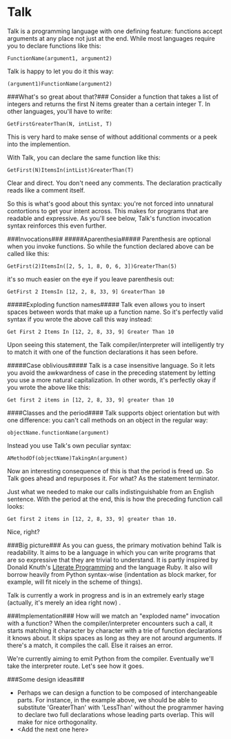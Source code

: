 Talk
====

Talk is a programming language with one defining feature: functions accept arguments at any place not just at the end. While most languages require you to declare functions like this:

    FunctionName(argument1, argument2)

Talk is happy to let you do it this way:

    (argument1)FunctionName(argument2)

###What's so great about that?###
Consider a function that takes a list of integers and returns the first N items greater than a certain integer T. In other languages, you'll have to write:
    
    GetFirstGreaterThan(N, intList, T)

This is very hard to make sense of without additional comments or a peek into the implemention.

With Talk, you can declare the same function like this:

    GetFirst(N)ItemsIn(intList)GreaterThan(T)
    
Clear and direct. You don't need any comments. The declaration practically reads like a comment itself. 

So this is what's good about this syntax: you're not forced into unnatural contortions to get your intent across. This makes for programs that are readable and expressive. As you'll see below, Talk's function invocation syntax reinforces this even further.

###Invocations###
#####Aparenthesia#####
Parenthesis are optional when you invoke functions. So while the function declared above can be called like this:

    GetFirst(2)ItemsIn([2, 5, 1, 8, 0, 6, 3])GreaterThan(5)

it's so much easier on the eye if you leave parenthesis out:

    GetFirst 2 ItemsIn [12, 2, 8, 33, 9] GreaterThan 10

#####Exploding function names#####
Talk even allows you to insert spaces between words that make up a function name. So it's perfectly valid syntax if you wrote the above call this way instead:

    Get First 2 Items In [12, 2, 8, 33, 9] Greater Than 10

Upon seeing this statement, the Talk compiler/interpreter will intelligently try to match it with one of the function declarations it has seen before.

#####Case oblivious#####
Talk is a case insensitive language. So it lets you avoid the awkwardness of case in the preceding statement by letting you use a more natural capitalization. In other words, it's perfectly okay if you wrote the above like this:

    Get first 2 items in [12, 2, 8, 33, 9] greater than 10


####Classes and the period####
Talk supports object orientation but with one difference: you can't call methods on an object in the regular way:
    
    objectName.functionName(argument)

Instead you use Talk's own peculiar syntax:
    
    AMethodOf(objectName)TakingAn(argument)
    
Now an interesting consequence of this is that the period is freed up. So Talk goes ahead and repurposes it. For what? As the statement terminator. 

Just what we needed to make our calls indistinguishable from an English sentence. With the period at the end, this is how the preceding function call looks:

    Get first 2 items in [12, 2, 8, 33, 9] greater than 10.
    
Nice, right?

###Big picture###
As you can guess, the primary motivation behind Talk is readability. It aims to be a language in which you can write programs that are so expressive that they are trivial to understand. It is partly inspired by Donald Knuth's [Literate Programming](http://en.wikipedia.org/wiki/Literate_programming) and the language Ruby. It also will borrow heavily from Python syntax-wise (indentation as block marker, for example, will fit nicely in the scheme of things).

Talk is currently a work in progress and is in an extremely early stage (actually, it's merely an idea right now) .
 

###Implementation###
How will we match an "exploded name" invocation with a function? When the compiler/interpreter encounters such a call, it starts matching it character by character with a trie of function declarations it knows about. It skips spaces as long as they are not around arguments. If there's a match, it compiles the call. Else it raises an error.

We're currently aiming to emit Python from the compiler. Eventually we'll take the interpreter route. Let's see how it goes.

###Some design ideas###
- Perhaps we can design a function to be composed of interchangeable parts. For instance, in the example above, we should be able to substitute 'GreaterThan' with 'LessThan' without the programmer having to declare two full declarations whose leading parts overlap. This will make for nice orthogonality.
- \<Add the next one here\>